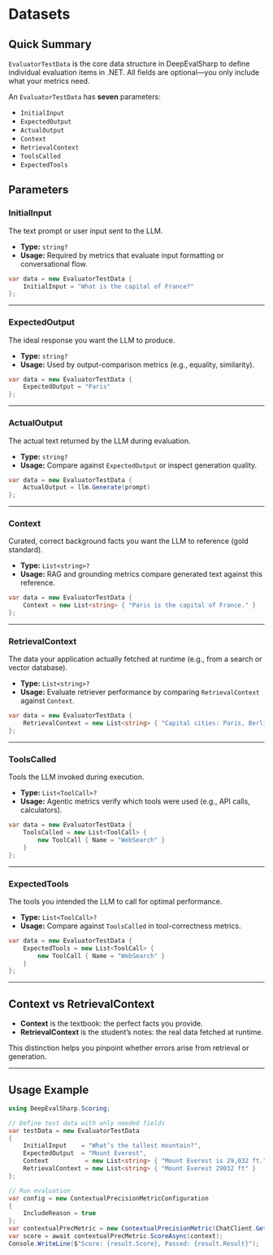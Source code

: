 # Datasets

## Quick Summary

`EvaluatorTestData` is the core data structure in DeepEvalSharp to define individual evaluation items in .NET. All fields are optional—you only include what your metrics need.

An `EvaluatorTestData` has **seven** parameters:

- `InitialInput`
- `ExpectedOutput`
- `ActualOutput`
- `Context`
- `RetrievalContext`
- `ToolsCalled`
- `ExpectedTools`

## Parameters

### InitialInput

The text prompt or user input sent to the LLM.

- **Type:** `string?`
- **Usage:** Required by metrics that evaluate input formatting or conversational flow.

```csharp
var data = new EvaluatorTestData {
    InitialInput = "What is the capital of France?"
};
```

---

### ExpectedOutput

The ideal response you want the LLM to produce.

- **Type:** `string?`
- **Usage:** Used by output-comparison metrics (e.g., equality, similarity).

```csharp
var data = new EvaluatorTestData {
    ExpectedOutput = "Paris"
};
```

---

### ActualOutput

The actual text returned by the LLM during evaluation.

- **Type:** `string?`
- **Usage:** Compare against `ExpectedOutput` or inspect generation quality.

```csharp
var data = new EvaluatorTestData {
    ActualOutput = llm.Generate(prompt)
};
```

---

### Context

Curated, correct background facts you want the LLM to reference (gold standard).

- **Type:** `List<string>?`
- **Usage:** RAG and grounding metrics compare generated text against this reference.

```csharp
var data = new EvaluatorTestData {
    Context = new List<string> { "Paris is the capital of France." }
};
```

---

### RetrievalContext

The data your application actually fetched at runtime (e.g., from a search or vector database).

- **Type:** `List<string>?`
- **Usage:** Evaluate retriever performance by comparing `RetrievalContext` against `Context`.

```csharp
var data = new EvaluatorTestData {
    RetrievalContext = new List<string> { "Capital cities: Paris, Berlin, Madrid" }
};
```

---

### ToolsCalled

Tools the LLM invoked during execution.

- **Type:** `List<ToolCall>?`
- **Usage:** Agentic metrics verify which tools were used (e.g., API calls, calculators).

```csharp
var data = new EvaluatorTestData {
    ToolsCalled = new List<ToolCall> {
        new ToolCall { Name = "WebSearch" }
    }
};
```

---

### ExpectedTools

The tools you intended the LLM to call for optimal performance.

- **Type:** `List<ToolCall>?`
- **Usage:** Compare against `ToolsCalled` in tool-correctness metrics.

```csharp
var data = new EvaluatorTestData {
    ExpectedTools = new List<ToolCall> {
        new ToolCall { Name = "WebSearch" }
    }
};
```

---

## Context vs RetrievalContext

- **Context** is the textbook: the perfect facts you provide.
- **RetrievalContext** is the student’s notes: the real data fetched at runtime.

This distinction helps you pinpoint whether errors arise from retrieval or generation.

---

## Usage Example

```csharp
using DeepEvalSharp.Scoring;

// Define test data with only needed fields
var testData = new EvaluatorTestData
{
    InitialInput    = "What’s the tallest mountain?",
    ExpectedOutput  = "Mount Everest",
    Context          = new List<string> { "Mount Everest is 29,032 ft." },
    RetrievalContext = new List<string> { "Mount Everest 29032 ft" }
};

// Run evaluation
var config = new ContextualPrecisionMetricConfiguration
{
    IncludeReason = true
};
var contextualPrecMetric = new ContextualPrecisionMetric(ChatClient.GetInstance(), config);
var score = await contextualPrecMetric.ScoreAsync(context);
Console.WriteLine($"Score: {result.Score}, Passed: {result.Result}");
```
